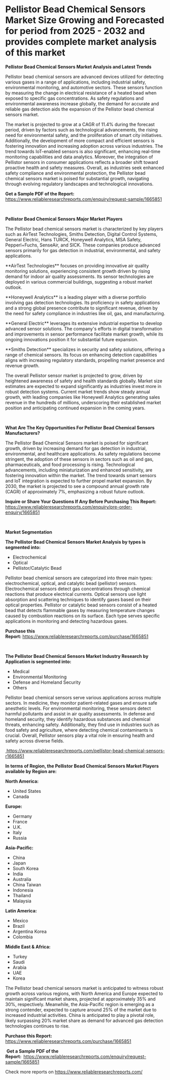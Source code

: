 <p><h1>Pellistor Bead Chemical Sensors Market Size Growing and Forecasted for period from 2025 - 2032 and provides complete market analysis of this market</h1></p><p><strong>Pellistor Bead Chemical Sensors Market Analysis and Latest Trends</strong></p>
<p><p>Pellistor bead chemical sensors are advanced devices utilized for detecting various gases in a range of applications, including industrial safety, environmental monitoring, and automotive sectors. These sensors function by measuring the change in electrical resistance of a heated bead when exposed to specific gas concentrations. As safety regulations and environmental awareness increase globally, the demand for accurate and reliable gas detection aids the expansion of the Pellistor bead chemical sensors market.</p><p>The market is projected to grow at a CAGR of 11.4% during the forecast period, driven by factors such as technological advancements, the rising need for environmental safety, and the proliferation of smart city initiatives. Additionally, the development of more compact and efficient sensors is fostering innovation and increasing adoption across various industries. The trend towards IoT-enabled sensors is also significant, enhancing real-time monitoring capabilities and data analytics. Moreover, the integration of Pellistor sensors in consumer applications reflects a broader shift toward proactive health and safety measures. Overall, as industries seek enhanced safety compliance and environmental protection, the Pellistor bead chemical sensors market is poised for substantial growth, navigating through evolving regulatory landscapes and technological innovations.</p></p>
<p><strong>Get a Sample PDF of the Report:&nbsp;</strong> <a href="https://www.reliableresearchreports.com/enquiry/request-sample/1665851?utm_campaign=3079&utm_medium=2&utm_source=Github&utm_content=ia&utm_term=06042025&utm_id=pellistor-bead-chemical-sensors">https://www.reliableresearchreports.com/enquiry/request-sample/1665851</a></p>
<p>&nbsp;</p>
<p><strong>Pellistor Bead Chemical Sensors Major Market Players</strong></p>
<p><p>The Pellistor bead chemical sensors market is characterized by key players such as AirTest Technologies, Smiths Detection, Digital Control Systems, General Electric, Hans TURCK, Honeywell Analytics, MSA Safety, Pepperl+Fuchs, SenseAir, and SICK. These companies produce advanced sensors primarily for gas detection in industrial, environmental, and safety applications.</p><p>**AirTest Technologies** focuses on providing innovative air quality monitoring solutions, experiencing consistent growth driven by rising demand for indoor air quality assessments. Its sensor technologies are deployed in various commercial buildings, suggesting a robust market outlook.</p><p>**Honeywell Analytics** is a leading player with a diverse portfolio involving gas detection technologies. Its proficiency in safety applications and a strong global presence contribute to significant revenue, driven by the need for safety compliance in industries like oil, gas, and manufacturing.</p><p>**General Electric** leverages its extensive industrial expertise to develop advanced sensor solutions. The company's efforts in digital transformation and improvements in sensor performance facilitate market growth, while its ongoing innovations position it for substantial future expansion.</p><p>**Smiths Detection** specializes in security and safety solutions, offering a range of chemical sensors. Its focus on enhancing detection capabilities aligns with increasing regulatory standards, propelling market presence and revenue growth.</p><p>The overall Pellistor sensor market is projected to grow, driven by heightened awareness of safety and health standards globally. Market size estimates are expected to expand significantly as industries invest more in robust detection systems. Current market trends show steady annual growth, with leading companies like Honeywell Analytics generating sales revenue in the hundreds of millions, underscoring their established market position and anticipating continued expansion in the coming years.</p></p>
<p>&nbsp;</p>
<p><strong>What Are The Key Opportunities For Pellistor Bead Chemical Sensors Manufacturers?</strong></p>
<p><p>The Pellistor Bead Chemical Sensors market is poised for significant growth, driven by increasing demand for gas detection in industrial, environmental, and healthcare applications. As safety regulations become stringent, the adoption of these sensors in sectors such as oil and gas, pharmaceuticals, and food processing is rising. Technological advancements, including miniaturization and enhanced sensitivity, are fostering innovation within the market. The trend towards smart sensors and IoT integration is expected to further propel market expansion. By 2030, the market is projected to see a compound annual growth rate (CAGR) of approximately 7%, emphasizing a robust future outlook.</p></p>
<p><strong>Inquire or Share Your Questions If Any Before Purchasing This Report:</strong> <a href="https://www.reliableresearchreports.com/enquiry/pre-order-enquiry/1665851?utm_campaign=3079&utm_medium=2&utm_source=Github&utm_content=ia&utm_term=06042025&utm_id=pellistor-bead-chemical-sensors">https://www.reliableresearchreports.com/enquiry/pre-order-enquiry/1665851</a></p>
<p>&nbsp;</p>
<p><strong>Market Segmentation</strong></p>
<p><strong>The Pellistor Bead Chemical Sensors Market Analysis by types is segmented into:</strong></p>
<p><ul><li>Electrochemical</li><li>Optical</li><li>Pellistor/Catalytic Bead</li></ul></p>
<p><p>Pellistor bead chemical sensors are categorized into three main types: electrochemical, optical, and catalytic bead (pellistor) sensors. Electrochemical sensors detect gas concentrations through chemical reactions that produce electrical currents. Optical sensors use light absorption and scattering techniques to identify gases based on their optical properties. Pellistor or catalytic bead sensors consist of a heated bead that detects flammable gases by measuring temperature changes caused by combustion reactions on its surface. Each type serves specific applications in monitoring and detecting hazardous gases.</p></p>
<p><strong>Purchase this Report:&nbsp;</strong><a href="https://www.reliableresearchreports.com/purchase/1665851?utm_campaign=3079&utm_medium=2&utm_source=Github&utm_content=ia&utm_term=06042025&utm_id=pellistor-bead-chemical-sensors">https://www.reliableresearchreports.com/purchase/1665851</a></p>
<p>&nbsp;</p>
<p><strong>The Pellistor Bead Chemical Sensors Market Industry Research by Application is segmented into:</strong></p>
<p><ul><li>Medical</li><li>Environmental Monitoring</li><li>Defense and Homeland Security</li><li>Others</li></ul></p>
<p><p>Pellistor bead chemical sensors serve various applications across multiple sectors. In medicine, they monitor patient-related gases and ensure safe anesthetic levels. For environmental monitoring, these sensors detect harmful pollutants and assist in air quality assessments. In defense and homeland security, they identify hazardous substances and chemical threats, enhancing safety. Additionally, they find use in industries such as food safety and agriculture, where detecting chemical contaminants is crucial. Overall, Pellistor sensors play a vital role in ensuring health and safety across diverse fields.</p></p>
<p><a href="https://www.reliableresearchreports.com/pellistor-bead-chemical-sensors-r1665851?utm_campaign=3079&utm_medium=2&utm_source=Github&utm_content=ia&utm_term=06042025&utm_id=pellistor-bead-chemical-sensors">&nbsp;https://www.reliableresearchreports.com/pellistor-bead-chemical-sensors-r1665851</a></p>
<p><strong>In terms of Region, the Pellistor Bead Chemical Sensors Market Players available by Region are:</strong></p>
<p>
    <p> <strong> North America: </strong>
        <ul>
            <li>United States</li>
            <li>Canada</li>
        </ul>
        </p> 
    <p> <strong> Europe: </strong>
        <ul>
            <li>Germany</li>
            <li>France</li>
            <li>U.K.</li>
            <li>Italy</li>
            <li>Russia</li>
        </ul>
        </p> 
    <p> <strong> Asia-Pacific: </strong>
        <ul>
            <li>China</li>
            <li>Japan</li>
            <li>South Korea</li>
            <li>India</li>
            <li>Australia</li>
            <li>China Taiwan</li>
            <li>Indonesia</li>
            <li>Thailand</li>
            <li>Malaysia</li>
        </ul>
        </p> 
    <p> <strong> Latin America: </strong>
        <ul>
            <li>Mexico</li>
            <li>Brazil</li>
            <li>Argentina Korea</li>
            <li>Colombia</li>
        </ul>
        </p> 
    <p> <strong> Middle East & Africa: </strong>
        <ul>
            <li>Turkey</li>
            <li>Saudi</li>
            <li>Arabia</li>
            <li>UAE</li>
            <li>Korea</li>
        </ul>
    </p>
    </p>
<p><p>The Pellistor bead chemical sensors market is anticipated to witness robust growth across various regions, with North America and Europe expected to maintain significant market shares, projected at approximately 35% and 30%, respectively. Meanwhile, the Asia-Pacific region is emerging as a strong contender, expected to capture around 25% of the market due to increased industrial activities. China is anticipated to play a pivotal role, likely surpassing 20% market share as demand for advanced gas detection technologies continues to rise.</p></p>
<p><strong>Purchase this Report: </strong><a href="https://www.reliableresearchreports.com/purchase/1665851?utm_campaign=3079&utm_medium=2&utm_source=Github&utm_content=ia&utm_term=06042025&utm_id=pellistor-bead-chemical-sensors">https://www.reliableresearchreports.com/purchase/1665851</a></p>
<p>&nbsp;<strong>Get a Sample PDF of the Report:&nbsp;&nbsp;</strong><a href="https://www.reliableresearchreports.com/enquiry/request-sample/1665851?utm_campaign=3079&utm_medium=2&utm_source=Github&utm_content=ia&utm_term=06042025&utm_id=pellistor-bead-chemical-sensors">https://www.reliableresearchreports.com/enquiry/request-sample/1665851</a></p>
<p><strong></strong></p>
<p>Check more reports on <a href="https://www.reliableresearchreports.com/?utm_campaign=3079&utm_medium=2&utm_source=Github&utm_content=ia&utm_term=06042025&utm_id=pellistor-bead-chemical-sensors">https://www.reliableresearchreports.com/</a></p>